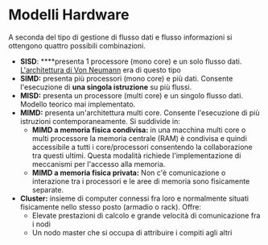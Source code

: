 # Modelli Hardware

A seconda del tipo di gestione di flusso dati e flusso informazioni si ottengono quattro possibili combinazioni.

* **SISD**: ****presenta 1 processore \(mono core\) e un solo flusso dati. [L'architettura di Von Neumann](https://www.computerscience.gcse.guru/theory/von-neumann-architecture) era di questo tipo
* **SIMD:** presenta più processori \(mono core\) e più dati. Consente l'esecuzione di **una singola istruzione** su più flussi.
* **MISD:** presenta un processore \(multi core\) e un singolo flusso dati. Modello teorico mai implementato.
* **MIMD:** presenta un'architettura multi core. Consente l'esecuzione di più istruzioni contemporaneamente. Si suddivide in:
  * **MIMD a memoria fisica condivisa:** in una macchina multi core o multi processore la memoria centrale \(RAM\) è condivisa e quindi accessibile a tutti i core/processori consentendo la collaborazione tra questi ultimi. Questa modalità richiede l'implementazione di meccanismi per l'accesso alla memoria.
  * **MIMD a memoria fisica privata:** Non c'è comunicazione o interazione tra i processori e le aree di memoria sono fisicamente separate.
* **Cluster:** insieme di computer connessi fra loro e normalmente situati fisicamente nello stesso posto \(armadio o rack\). Offre:
  * Elevate prestazioni di calcolo e grande velocità di comunicazione fra i nodi
  * Un nodo master che si occupa di attribuire i compiti agli altri

